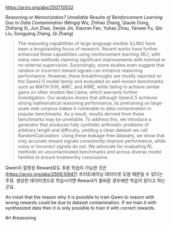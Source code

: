 https://arxiv.org/abs/2507.10532

*Reasoning or Memorization? Unreliable Results of Reinforcement Learning Due to Data Contamination* (Mingqi Wu, Zhihao Zhang, Qiaole Dong, Zhiheng Xi, Jun Zhao, Senjie Jin, Xiaoran Fan, Yuhao Zhou, Yanwei Fu, Qin Liu, Songyang Zhang, Qi Zhang)

> The reasoning capabilities of large language models (LLMs) have been a longstanding focus of research. Recent works have further enhanced these capabilities using reinforcement learning (RL), with many new methods claiming significant improvements with minimal or no external supervision. Surprisingly, some studies even suggest that random or incorrect reward signals can enhance reasoning performance. However, these breakthroughs are mostly reported on the Qwen2.5 model family and evaluated on well-known benchmarks such as MATH-500, AMC, and AIME, while failing to achieve similar gains on other models like Llama, which warrants further investigation. Our analysis shows that although Qwen2.5 achieves strong mathematical reasoning performance, its pretraining on large-scale web corpora makes it vulnerable to data contamination in popular benchmarks. As a result, results derived from these benchmarks may be unreliable. To address this, we introduce a generator that produces fully synthetic arithmetic problems of arbitrary length and difficulty, yielding a clean dataset we call RandomCalculation. Using these leakage-free datasets, we show that only accurate reward signals consistently improve performance, while noisy or incorrect signals do not. We advocate for evaluating RL methods on uncontaminated benchmarks and across diverse model families to ensure trustworthy conclusions.

Qwen이 잘못된 Reward로도 추론 학습이 가능한 것은 (https://arxiv.org/abs/2506.10947) 프리트레이닝 데이터셋 오염 때문일 수 있다는 주장. 생성한 데이터셋으로 학습시키면 Reward가 올바른 경우에만 학습이 된다고 하는군요.

<english>
An insist that the reason why it is possible to train Qwen to reason with wrong rewards could be due to dataset contamination. If we train it with synthesized data then it is only possible to train it with correct rewards.
</english>

#rl #reasoning 